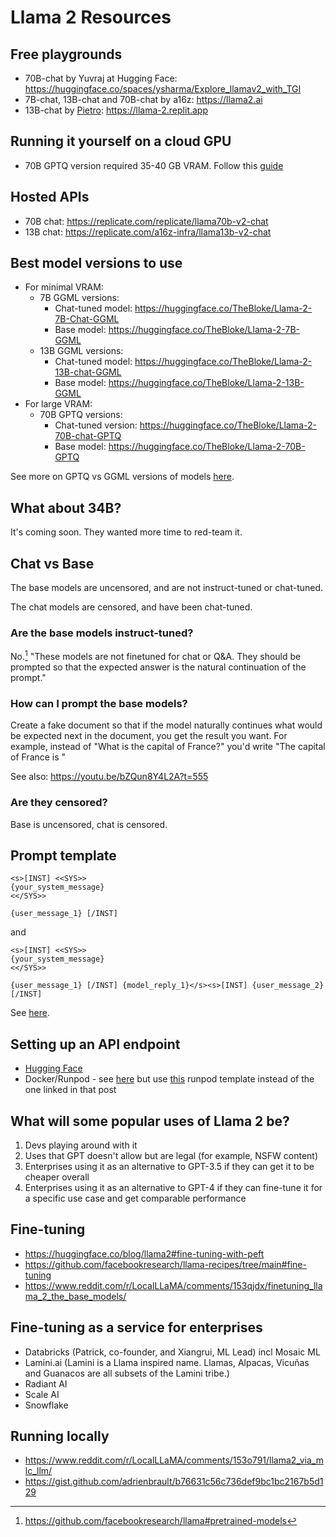 # Llama 2 Resources

## Free playgrounds

* 70B-chat by Yuvraj at Hugging Face: https://huggingface.co/spaces/ysharma/Explore_llamav2_with_TGI
* 7B-chat, 13B-chat and 70B-chat by a16z: https://llama2.ai
* 13B-chat by [Pietro](https://twitter.com/skirano/status/1681381051237556224): https://llama-2.replit.app

## Running it yourself on a cloud GPU

* 70B GPTQ version required 35-40 GB VRAM. Follow this [guide](https://gpus.llm-utils.org/running-llama-2-on-runpod-with-oobaboogas-text-generation-webui/)

## Hosted APIs

* 70B chat: https://replicate.com/replicate/llama70b-v2-chat
* 13B chat: https://replicate.com/a16z-infra/llama13b-v2-chat

## Best model versions to use

* For minimal VRAM:
  * 7B GGML versions:
    * Chat-tuned model: https://huggingface.co/TheBloke/Llama-2-7B-Chat-GGML
    * Base model: https://huggingface.co/TheBloke/Llama-2-7B-GGML
  * 13B GGML versions:
    * Chat-tuned model: https://huggingface.co/TheBloke/Llama-2-13B-chat-GGML
    * Base model: https://huggingface.co/TheBloke/Llama-2-13B-GGML
* For large VRAM:
  * 70B GPTQ versions:
    * Chat-tuned version: https://huggingface.co/TheBloke/Llama-2-70B-chat-GPTQ
    * Base model: https://huggingface.co/TheBloke/Llama-2-70B-GPTQ

See more on GPTQ vs GGML versions of models [here](https://gpus.llm-utils.org/gptq-vs-ggml-vs-base-models/).

<!-- Benchmarks and leaderboards: -->

<!-- 7B vs 13B vs 70B: -->

## What about 34B?

It's coming soon. They wanted more time to red-team it.

## Chat vs Base

The base models are uncensored, and are not instruct-tuned or chat-tuned.

The chat models are censored, and have been chat-tuned.

### Are the base models instruct-tuned?

No.[^base-models] "These models are not finetuned for chat or Q&A. They should be prompted so that the expected answer is the natural continuation of the prompt."

### How can I prompt the base models?

Create a fake document so that if the model naturally continues what would be expected next in the document, you get the result you want. For example, instead of "What is the capital of France?" you'd write "The capital of France is "

See also: https://youtu.be/bZQun8Y4L2A?t=555

[^base-models]: https://github.com/facebookresearch/llama#pretrained-models

### Are they censored?

Base is uncensored, chat is censored.

## Prompt template

```text
<s>[INST] <<SYS>>
{your_system_message}
<</SYS>>

{user_message_1} [/INST]
```

and

```text
<s>[INST] <<SYS>>
{your_system_message}
<</SYS>>

{user_message_1} [/INST] {model_reply_1}</s><s>[INST] {user_message_2} [/INST]
```

See [here](https://gpus.llm-utils.org/llama-2-prompt-template/).

## Setting up an API endpoint

* [Hugging Face](https://huggingface.co/blog/llama2#using-text-generation-inference-and-inference-endpoints)
* Docker/Runpod - see [here](https://gpus.llm-utils.org/running-llama-2-on-runpod-with-oobaboogas-text-generation-webui/) but use [this](https://runpod.io/gsc?template=f1pf20op0z&ref=eexqfacd) runpod template instead of the one linked in that post

## What will some popular uses of Llama 2 be?

1. Devs playing around with it
2. Uses that GPT doesn't allow but are legal (for example, NSFW content)
3. Enterprises using it as an alternative to GPT-3.5 if they can get it to be cheaper overall
4. Enterprises using it as an alternative to GPT-4 if they can fine-tune it for a specific use case and get comparable performance

## Fine-tuning

* https://huggingface.co/blog/llama2#fine-tuning-with-peft
* https://github.com/facebookresearch/llama-recipes/tree/main#fine-tuning
* https://www.reddit.com/r/LocalLLaMA/comments/153qjdx/finetuning_llama_2_the_base_models/

## Fine-tuning as a service for enterprises

* Databricks (Patrick, co-founder, and Xiangrui, ML Lead) incl Mosaic ML
* Lamini.ai (Lamini is a Llama inspired name. Llamas, Alpacas, Vicuñas and Guanacos are all subsets of the Lamini tribe.)
* Radiant AI
* Scale AI
* Snowflake

## Running locally

* https://www.reddit.com/r/LocalLLaMA/comments/153o791/llama2_via_mlc_llm/
* https://gist.github.com/adrienbrault/b76631c56c736def9bc1bc2167b5d129
